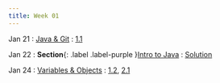 ```yaml
---
title: Week 01
---
```


Jan 21
: [Java & Git](#)
  : [1.1](#)

Jan 22
: **Section**{: .label .label-purple }[Intro to Java](#)
  : [Solution](#)

Jan 24
: [Variables & Objects](#)
  : [1.2](#), [2.1](#)

<!--
Oct 1
: **Lab**{: .label .label-purple } [Intro to Java](#)

Oct 2
: [Tracing, IntLists, & Recursion](#)
  : [2.1](#)
: **HW 1 due**{: .label .label-red }
-->